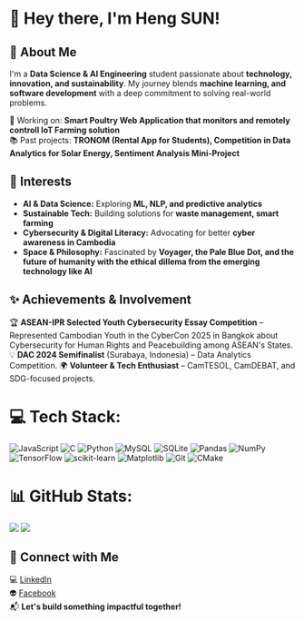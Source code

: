# 👋 Hey there, I'm Heng SUN!  

## 🚀 About Me  
I'm a **Data Science & AI Engineering** student passionate about **technology, innovation, and sustainability**. My journey blends **machine learning, and software development** with a deep commitment to solving real-world problems.  

🔭 Working on: **Smart Poultry Web Application that monitors and remotely controll IoT Farming solution**  
📚 Past projects: **TRONOM (Rental App for Students), Competition in Data Analytics for Solar Energy, Sentiment Analysis Mini-Project**  

## 🎯 Interests  
- **AI & Data Science:** Exploring **ML, NLP, and predictive analytics**  
- **Sustainable Tech:** Building solutions for **waste management, smart farming**  
- **Cybersecurity & Digital Literacy:** Advocating for better **cyber awareness in Cambodia**  
- **Space & Philosophy:** Fascinated by **Voyager, the Pale Blue Dot, and the future of humanity with the ethical dillema from the emerging technology like AI**  

## ✨ Achievements & Involvement  
🏆 **ASEAN-IPR Selected Youth Cybersecurity Essay Competition** – Represented Cambodian Youth in the CyberCon 2025 in Bangkok about Cybersecurity for Human Rights and Peacebuilding among ASEAN's States.
💡 **DAC 2024 Semifinalist** (Surabaya, Indonesia) – Data Analytics Competition.
🌍 **Volunteer & Tech Enthusiast** – CamTESOL, CamDEBAT, and SDG-focused projects.

# 💻 Tech Stack:
![JavaScript](https://img.shields.io/badge/javascript-%23323330.svg?style=for-the-badge&logo=javascript&logoColor=%23F7DF1E) ![C](https://img.shields.io/badge/c-%2300599C.svg?style=for-the-badge&logo=c&logoColor=white) ![Python](https://img.shields.io/badge/python-3670A0?style=for-the-badge&logo=python&logoColor=ffdd54) ![MySQL](https://img.shields.io/badge/mysql-4479A1.svg?style=for-the-badge&logo=mysql&logoColor=white) ![SQLite](https://img.shields.io/badge/sqlite-%2307405e.svg?style=for-the-badge&logo=sqlite&logoColor=white) ![Pandas](https://img.shields.io/badge/pandas-%23150458.svg?style=for-the-badge&logo=pandas&logoColor=white) ![NumPy](https://img.shields.io/badge/numpy-%23013243.svg?style=for-the-badge&logo=numpy&logoColor=white) ![TensorFlow](https://img.shields.io/badge/TensorFlow-%23FF6F00.svg?style=for-the-badge&logo=TensorFlow&logoColor=white) ![scikit-learn](https://img.shields.io/badge/scikit--learn-%23F7931E.svg?style=for-the-badge&logo=scikit-learn&logoColor=white) ![Matplotlib](https://img.shields.io/badge/Matplotlib-%23ffffff.svg?style=for-the-badge&logo=Matplotlib&logoColor=black) ![Git](https://img.shields.io/badge/git-%23F05033.svg?style=for-the-badge&logo=git&logoColor=white) ![CMake](https://img.shields.io/badge/CMake-%23008FBA.svg?style=for-the-badge&logo=cmake&logoColor=white)

# 📊 GitHub Stats:
![](https://github-readme-stats.vercel.app/api?username=SirOsborn&theme=radical&hide_border=false&include_all_commits=true&count_private=true)
![](https://nirzak-streak-stats.vercel.app/?user=SirOsborn&theme=radical&hide_border=false)

## 🤝 Connect with Me  
💻 [LinkedIn](https://www.linkedin.com/in/heng-sun/)  
👽 [Facebook](https://www.facebook.com/heng.osborn)  
📬 **Let's build something impactful together!**  

